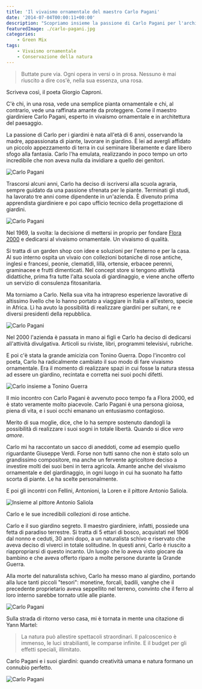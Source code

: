 ```yaml
---
title: 'Il vivaismo ornamentale del maestro Carlo Pagani'
date: '2014-07-04T00:00:11+00:00'
description: "Scopriamo insieme la passione di Carlo Pagani per l'architettura del paesaggio e il vivaismo ornamentale."
featuredImage: ./carlo-pagani.jpg
categories:
    - Green Mix
tags:
    - Vivaismo ornamentale
    - Conservazione della natura
---
```


> Buttate pure via. Ogni opera in versi o in prosa. Nessuno è mai riuscito a dire cos'è, nella sua essenza, una rosa.

Scriveva così, il poeta Giorgio Caproni.

C'è chi, in una rosa, vede una semplice pianta ornamentale e chi, al contrario, vede una raffinata amante da proteggere. Come il maestro giardiniere Carlo Pagani, esperto in vivaismo ornamentale e in architettura del paesaggio.

La passione di Carlo per i giardini è nata all'età di 6 anni, osservando la madre, appassionata di piante, lavorare in giardino.
È lei ad avergli affidato un piccolo appezzamento di terra in cui seminare liberamente e dare libero sfogo alla fantasia.
Carlo l'ha emulata, realizzando in poco tempo un orto incredibile che non aveva nulla da invidiare a quello dei genitori.

![Carlo Pagani](./redazione.jpg)

Trascorsi alcuni anni, Carlo ha deciso di iscriversi alla scuola agraria, sempre guidato da una passione sfrenata per le piante.
Terminati gli studi, ha lavorato tre anni come dipendente in un'azienda. È divenuto prima apprendista giardiniere e poi capo ufficio tecnico della progettazione di giardini.

![Carlo Pagani](./mutabilis.jpg)

Nel 1969, la svolta: la decisione di mettersi in proprio per fondare [Flora 2000](http://flora2000.it) e dedicarsi al vivaismo ornamentale. Un vivaismo di qualità.

Si tratta di un garden shop con idee e soluzioni per l'esterno e per la casa. Al suo interno ospita un vivaio con collezioni botaniche di rose antiche, inglesi e francesi, peonie, clematidi, lillà, ortensie, erbacee perenni, graminacee e frutti dimenticati.
Nel concept store si tengono attività didattiche, prima fra tutte l'alta scuola di giardinaggio, e viene anche offerto un servizio di consulenza fitosanitaria.

Ma torniamo a Carlo. Nella sua vita ha intrapreso esperienze lavorative di altissimo livello che lo hanno portato a viaggiare in Italia e all'estero, specie in Africa. Lì ha avuto la possibilità di realizzare giardini per sultani, re e diversi presidenti della repubblica.

![Carlo Pagani](./william.jpg)

Nel 2000 l'azienda è passata in mano ai figli e Carlo ha deciso di dedicarsi all'attività divulgativa. Articoli su riviste, libri, programmi televisivi, rubriche.

E poi c'è stata la grande amicizia con Tonino Guerra. Dopo l'incontro col poeta, Carlo ha radicalmente cambiato il suo modo di fare vivaismo ornamentale.
Era il momento di realizzare spazi in cui fosse la natura stessa ad essere un giardino, recintata e corretta nei suoi pochi difetti.

![Carlo insieme a Tonino Guerra](./tonino-guerra.jpg)

Il mio incontro con Carlo Pagani è avvenuto poco tempo fa a Flora 2000, ed è stato veramente molto piacevole. Carlo Pagani è una persona gioiosa, piena di vita, e i suoi occhi emanano un entusiasmo contagioso.

Merito di sua moglie, dice, che lo ha sempre sostenuto dandogli la possibilità di realizzare i suoi sogni in totale libertà.
Quando si dice _vero amore_.

Carlo mi ha raccontato un sacco di aneddoti, come ad esempio quello riguardante Giuseppe Verdi.
Forse non tutti sanno che non è stato solo un grandissimo compositore, ma anche un fervente agricoltore deciso a investire molti dei suoi beni in terra agricola. Amante anche del vivaismo ornamentale e del giardinaggio, in ogni luogo in cui ha suonato ha fatto scorta di piante. Le ha scelte personalmente.

E poi gli incontri con Fellini, Antonioni, la Loren e il pittore Antonio Saliola.

![Insieme al pittore Antonio Saliola](./saliola.jpg)

Carlo e le sue incredibili collezioni di rose antiche.

Carlo e il suo giardino segreto. Il maestro giardiniere, infatti, possiede una fetta di paradiso terrestre.
Si tratta di 5 ettari di bosco, acquistati nel 1906 dal nonno e ceduti, 30 anni dopo, a un naturalista schivo e riservato che aveva deciso di viverci in totale solitudine.
In questi anni, Carlo è riuscito a riappropriarsi di questo incanto. Un luogo che lo aveva visto giocare da bambino e che aveva offerto riparo a molte persone durante la Grande Guerra.

Alla morte del naturalista schivo, Carlo ha messo mano al giardino, portando alla luce tanti piccoli "tesori": monetine, forcali, badili, vanghe che il precedente proprietario aveva seppellito nel terreno, convinto che il ferro al loro interno sarebbe tornato utile alle piante.

![Carlo Pagani](./carlo-nel-bosco.jpg)

Sulla strada di ritorno verso casa, mi è tornata in mente una citazione di Yann Martel:

> La natura può allestire spettacoli straordinari. Il palcoscenico è immenso, le luci strabilianti, le comparse infinite. E il budget per gli effetti speciali, illimitato.

Carlo Pagani e i suoi giardini: quando creatività umana e natura formano un connubio perfetto.

![Carlo Pagani](./carlo-con-foto-e-giornalista.jpg)
